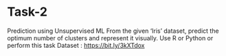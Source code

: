 # Task-2
Prediction using Unsupervised ML
From the given ‘Iris’ dataset, predict the optimum number of clusters and represent it visually.
Use R or Python or perform this task
Dataset : https://bit.ly/3kXTdox
